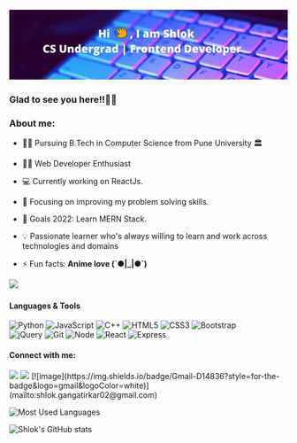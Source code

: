 ![Banner](Shlok_Banner.gif)

<h3>Glad to see you here!!🙋‍♂️</h3>

### About me:

- 👨‍🎓 Pursuing B.Tech in Computer Science  from Pune University 🏛

- 👨‍💻 Web Developer Enthusiast

- 💻 Currently working on ReactJs.

- 🎯 Focusing on improving my problem solving skills.

- 🥅 Goals 2022: Learn MERN Stack.

- 💡 Passionate learner who's always willing to learn and work across technologies and domains

- ⚡ Fun facts: **Anime love (`●|_|●´)**

![](https://komarev.com/ghpvc/?username=Shlok-02&color=blue)

<h4>Languages & Tools</h4>

<img height="50px" alt="Python" src="https://cdn.jsdelivr.net/gh/devicons/devicon/icons/python/python-original-wordmark.svg"></img>
<img  height="50px" alt="JavaScript" src="https://cdn.jsdelivr.net/gh/devicons/devicon/icons/javascript/javascript-original.svg"> </img>
<img height="50px" alt="C++" src="https://cdn.jsdelivr.net/gh/devicons/devicon/icons/cplusplus/cplusplus-original.svg"> </img>
<img height="50px" alt="HTML5" src="https://cdn.jsdelivr.net/gh/devicons/devicon/icons/html5/html5-original-wordmark.svg"></img>
<img height="50px" alt="CSS3" src="https://cdn.jsdelivr.net/gh/devicons/devicon/icons/css3/css3-original-wordmark.svg"></img>
<img height="50px" alt="Bootstrap" src="https://cdn.jsdelivr.net/gh/devicons/devicon/icons/bootstrap/bootstrap-original.svg"></img>  
<img height="50px" alt="jQuery" src="https://cdn.jsdelivr.net/gh/devicons/devicon/icons/jquery/jquery-original-wordmark.svg"> </img>
<img height="50px" alt="Git" src="https://cdn.jsdelivr.net/gh/devicons/devicon/icons/git/git-original-wordmark.svg"></img>
<img height="50px" alt="Node" src="https://cdn.jsdelivr.net/gh/devicons/devicon/icons/nodejs/nodejs-original-wordmark.svg"></img> 
<img height="50px" alt="React" src="https://cdn.jsdelivr.net/gh/devicons/devicon/icons/react/react-original-wordmark.svg"></img>
<img height="50px" alt="Express" src="https://cdn.jsdelivr.net/gh/devicons/devicon/icons/express/express-original-wordmark.svg"></img>
<h4>Connect with me:</h4>

<a href="https://www.linkedin.com/in/shlok-gangatirkar-235a131a6/">
<img src="https://img.shields.io/badge/LinkedIn-0077B5?style=for-the-badge&logo=linkedin&logoColor=white"></a>  
<a href="https://github.com/Shlok-02"><img src="https://img.shields.io/badge/GitHub-100000?style=for-the-badge&logo=github&logoColor=white"></a>
[![image](https://img.shields.io/badge/Gmail-D14836?style=for-the-badge&logo=gmail&logoColor=white)](mailto:shlok.gangatirkar02@gmail.com)

![Most Used Languages](https://github-readme-stats.vercel.app/api/top-langs/?username=Shlok-02&layout=compact&theme=radical&langs_count=10)

![Shlok's GitHub stats](https://github-readme-stats.vercel.app/api?username=Shlok-02&theme=midnight-purple&show_icons=true)
